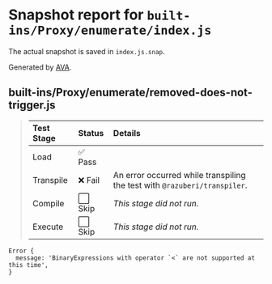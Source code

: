 # Snapshot report for `built-ins/Proxy/enumerate/index.js`

The actual snapshot is saved in `index.js.snap`.

Generated by [AVA](https://avajs.dev).

## built-ins/Proxy/enumerate/removed-does-not-trigger.js

> | Test Stage | Status | Details |
> | :-- | :-- | :-- |
> | Load | ✅ Pass |  |
> | Transpile | ❌ Fail | An error occurred while transpiling the test with `@razuberi/transpiler`. |
> | Compile | ⬜ Skip | *This stage did not run.* |
> | Execute | ⬜ Skip | *This stage did not run.* |

    Error {
      message: 'BinaryExpressions with operator `<` are not supported at this time',
    }
